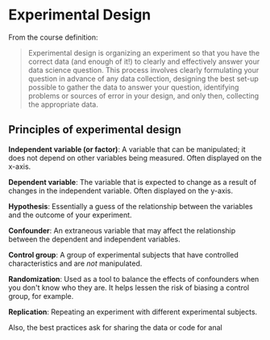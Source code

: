 
# Experimental Design

From the course definition:
> Experimental design is organizing an experiment so that you have the correct data (and enough of it!) to clearly and effectively answer your data science question. This process involves clearly formulating your question in advance of any data collection, designing the best set-up possible to gather the data to answer your question, identifying problems or sources of error in your design, and only then, collecting the appropriate data.


## Principles of experimental design

**Independent variable (or factor)**: A variable that can be manipulated; it does not depend on other variables being measured. Often displayed on the x-axis.

**Dependent variable**: The variable that is expected to change as a result of changes in the independent variable. Often displayed on the y-axis.

**Hypothesis**: Essentially a guess of the relationship between the variables and the outcome of your experiment.

**Confounder**: An extraneous variable that may affect the relationship between the dependent and independent variables.

**Control group**: A group of experimental subjects that have controlled characteristics and are _not_ manipulated.

**Randomization**: Used as a tool to balance the effects of confounders when you don't know who they are. It helps lessen the risk of biasing a control group, for example.

**Replication**: Repeating an experiment with different experimental subjects.



Also, the best practices ask for sharing the data or code for anal


<!--stackedit_data:
eyJoaXN0b3J5IjpbMTU5NzAwOTAzOSw1MjYyNzgzNzMsLTMyND
I1MjY5NCwtNTI4NjM1MDAyXX0=
-->